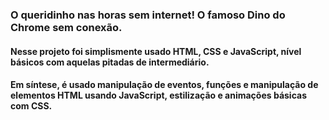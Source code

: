 ### O queridinho nas horas sem internet! O famoso Dino do Chrome sem conexão. 

#### Nesse projeto foi simplismente usado HTML, CSS e JavaScript, nível básicos com aquelas pitadas de intermediário.
#### Em síntese, é usado manipulação de eventos, funções e manipulação de elementos HTML usando JavaScript, estilização e animações básicas com CSS.

